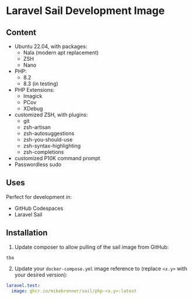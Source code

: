 # Laravel Sail Development Image

## Content
- Ubuntu 22.04, with packages:
	- Nala (modern apt replacement)
	- ZSH
	- Nano
- PHP:
	- 8.2
	- 8.3 (in testing)
- PHP Extensions:
	- Imagick
	- PCov
	- XDebug
- customized ZSH, with plugins:
	- git
	- zsh-artisan
	- zsh-autosuggestions
	- zsh-you-should-use
	- zsh-syntax-highlighting
	- zsh-completions
- customized P10K command prompt
- Passwordless sudo

## Uses
Perfect for development in:
- GitHub Codespaces
- Laravel Sail

## Installation
1. Update composer to allow pulling of the sail image from GitHub:
  ```
  tba
  ```
2. Update your `docker-compose.yml` image reference to (replace `<x.y>` with your desired version):
  ```yml
  laravel.test:
    image: ghcr.io/mikebronner/sail/php-<x.y>:latest
  ```
